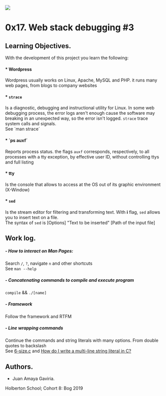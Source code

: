 <img src="https://camo.githubusercontent.com/c5d27ff0111c29e03f64bc98ffd377b21d294db6/68747470733a2f2f7777772e686f6c626572746f6e7363686f6f6c2e636f6d2f686f6c626572746f6e2d6c6f676f2d747769747465722d636172642e706e67">

# 0x17. Web stack debugging #3

## Learning Objectives.
With the development of this project you learn the following:

#### * Wordpress
Wordpress usually works on Linux, Apache, MySQL and PHP. it runs many web pages, from blogs to company websites

#### * `strace`
Is a diagnostic, debugging and instructional utility for Linux. In some web debugging process, the error logs aren't enough cause the software may breaking in an unexpected way, so the error isn't logged. `strace` trace system calls and signals.\
See ´man strace´

#### * ´ps auxf´
Reports process status. the flags `auxf` corresponds, respectively, to all processes with a tty exception, by effective user ID, without controlling ttys and full listing

#### * tty
Is the console that allows to access at the OS out of its graphic environment (X-Window)

#### * `sed`
Is the stream editor for filtering and transforming text. With __i__ flag, `sed` allows you to insert text on a file.\
The syntax of `sed` is [Options] "Text to be inserted" [Path of the input file]


## Work log.

##### - How to interact on Man Pages:
Search `/`, `?`, navigate `n` and other shortcuts\
See `man --help`

##### - Concatenating commands to compile and execute program
`compile` && `./[name]`

##### - Framework
Follow the framework and RTFM

##### - Line wrapping commands
Continue the commands and string literals with many options. From double quotes to backslash\
See [6-size.c](https://github.com/GaviriaAmaya/holbertonschool-low_level_programming/blob/master/0x00-hello_world/6-size.c "6-size.c") and [How do I write a multi-line string literal in C?](https://jameshfisher.com/2016/11/30/c-multiline-literal/ "How do I write a multi-line string literal in C?")

## Authors.
* Juan Amaya Gaviria.

Holberton School; Cohort 8: Bog 2019
